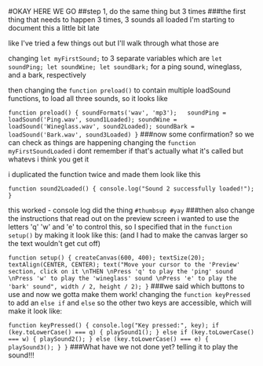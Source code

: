 #OKAY HERE WE GO
##step 1, do the same thing but 3 times
###the first thing that needs to happen 3 times, 3 sounds all loaded
I'm starting to document this a little bit late

like I've tried a few things out but I'll walk through what those are

changing `let myFirstSound;` to 3 separate variables which are
`let soundPing;
let soundWine;
let soundBark;`
for a ping sound, wineglass, and a bark, respectively

then changing the `function preload()` to contain multiple loadSound functions, to load all three sounds, so it looks like

`function preload() {
  soundFormats('wav', 'mp3');  
  soundPing = loadSound('Ping.wav', sound1Loaded);
  soundWine = loadSound('Wineglass.wav', sound2Loaded);
  soundBark = loadSound('Bark.wav', sound3Loaded)
}` 
###now some confirmation? so we can check as things are happening
changing the `function myFirstSoundLoaded` i dont remember if that's actually what it's called but whatevs i think you get it

i duplicated the function twice and made them look like this

`function sound2Loaded() {
  console.log("Sound 2 successfully loaded!");
}`

this worked - console log did the thing
`#thumbsup #yay`
###then also change the instructions that read out on the preview screen
i wanted to use the letters 'q' 'w' and 'e' to control this, so I specified that in the `function setup()` by making it look like this: (and I had to make the canvas larger so the text wouldn't get cut off)

`function setup() {
  createCanvas(600, 400);
  textSize(20);
  textAlign(CENTER, CENTER);
  text("Move your cursor to the 'Preview' section, click on it \nTHEN \nPress 'q' to play the 'ping' sound \nPress 'w' to play the 'wineglass' sound \nPress 'e' to play the 'bark' sound", width / 2, height / 2);
}`
###we said which buttons to use and now we gotta make them work!
changing the `function keyPressed` to add an `else if` and `else` so the other two keys are accessible, which will make it look like:

`function keyPressed() {
  console.log("Key pressed:", key);
  if (key.toLowerCase() === q) {
    playSound1();
  } else if (key.toLowerCase() === w) {
    playSound2();
  } else (key.toLowerCase() === e) {
    playSound3();
  }
}`
###What have we not done yet? telling it to play the sound!!!
